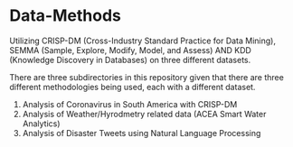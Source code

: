 # Data-Methods
Utilizing CRISP-DM (Cross-Industry Standard Practice for Data Mining), SEMMA (Sample, Explore, Modify, Model, and Assess) AND KDD (Knowledge Discovery in Databases) on three different datasets.

There are three subdirectories in this repository given that there are three different methodologies being used, each with a different dataset. 

1. Analysis of Coronavirus in South America with CRISP-DM
2. Analysis of Weather/Hyrodmetry related data (ACEA Smart Water Analytics)
3. Analysis of Disaster Tweets using Natural Language Processing
